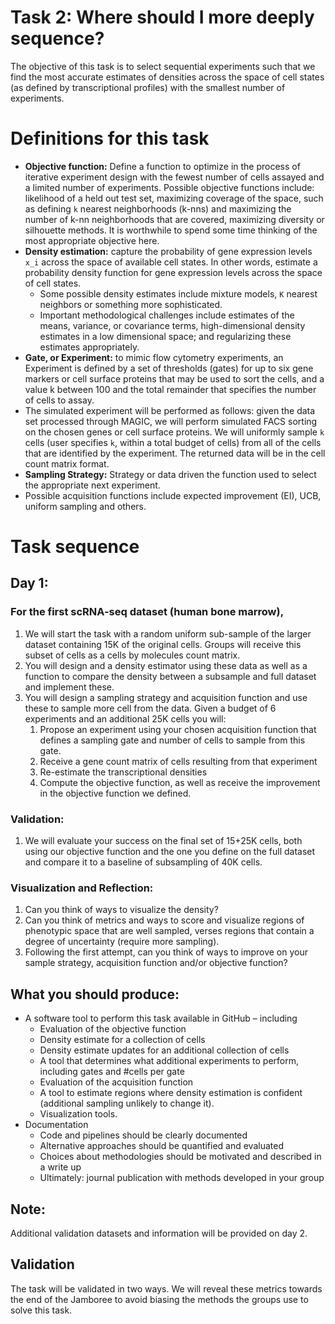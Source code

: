 # Task 2: Where should I more deeply sequence?

The objective of this task is to select sequential experiments such that we find the most accurate estimates of densities across the space of cell states (as defined by transcriptional profiles) with the smallest number of experiments. 

# Definitions for this task

* **Objective function:** Define a function to optimize in the process of iterative experiment design 
  with the fewest number of cells assayed and a limited number of experiments. Possible objective 
  functions include: likelihood of a held out test set, maximizing coverage of the space, such as 
  defining `k` nearest neighborhoods (k-nns) and maximizing the number of k-nn neighborhoods that 
  are covered, maximizing diversity or silhouette methods. It is worthwhile to spend some time 
  thinking of the most appropriate objective here. 
* **Density estimation:** capture the probability of gene expression levels `x_i` across the space of 
  available cell states. In other words, estimate a probability density function for gene 
  expression levels across the space of cell states.
  * Some possible density estimates include mixture models, `K` nearest neighbors or something more 
    sophisticated.
  *	Important methodological challenges include estimates of the means, variance, or covariance 
    terms, high-dimensional density estimates in a low dimensional space; and regularizing these 
    estimates appropriately.
*	**Gate, or Experiment:** to mimic flow cytometry experiments, an Experiment is defined by a set of 
  thresholds (gates) for up to six gene markers or cell surface proteins that may be used to sort 
  the cells, and a value k between 100 and the total remainder that specifies the number of cells 
  to assay.
  *	The simulated experiment will be performed as follows: given the data set processed through 
    MAGIC, we will perform simulated FACS sorting on the chosen genes or cell surface proteins. We 
    will uniformly sample `k` cells (user specifies `k`, within a total budget of cells) from all 
    of the cells that are identified by the experiment. The returned data will be in the cell count 
    matrix format.
* **Sampling Strategy:** Strategy or data driven the function used to select the appropriate next 
  experiment.
* Possible acquisition functions include expected improvement (EI), UCB, uniform sampling and 
    others.

# Task sequence

## Day 1: 

### For the first scRNA-seq dataset (human bone marrow),

1. We will start the task with a random uniform sub-sample of the larger dataset containing 15K of the original cells. Groups will receive this subset of cells as a cells by molecules count matrix. 
2. You will design and a density estimator using these data as well as a function to compare the density between a subsample and full dataset and implement these. 
3. You will design a sampling strategy and acquisition function and use these to sample more cell from the data.   Given a budget of 6 experiments and an additional 25K cells you will:
   1. Propose an experiment using your chosen acquisition function that defines a sampling gate and number of cells to sample from this gate. 
   2. Receive a gene count matrix of cells resulting from that experiment
   3. Re-estimate the transcriptional densities 
   4. Compute the objective function, as well as receive the improvement in the objective function we defined.  

### Validation:

1.  We will evaluate your success on the final set of 15+25K cells, both using our objective function and the one you define on the full dataset and compare it to a baseline of subsampling of 40K cells. 

### Visualization and Reflection:

1. Can you think of ways to visualize the density? 
2. Can you think of metrics and ways to score and visualize regions of phenotypic space that are well sampled, verses regions that contain a degree of uncertainty (require more sampling). 
3. Following the first attempt, can you think of ways to improve on your sample strategy, acquisition function and/or objective function? 

## What you should produce:
* A software tool to perform this task available in GitHub – including 
  * Evaluation of the objective function
  * Density estimate for a collection of cells
  * Density estimate updates for an additional collection of cells
  * A tool that determines what additional experiments to perform, including gates and #cells per gate
  * Evaluation of the acquisition function
  * A tool to estimate regions where density estimation is confident (additional sampling unlikely to change it). 
  * Visualization tools. 
* Documentation
  * Code and pipelines should be clearly documented
  * Alternative approaches should be quantified and evaluated
  * Choices about methodologies should be motivated and described in a write up
  * Ultimately: journal publication with methods developed in your group

## Note:

Additional validation datasets and information will be provided on day 2. 

## Validation

The task will be validated in two ways. We will reveal these metrics towards the end of the Jamboree to avoid biasing the methods the groups use to solve this task. 
